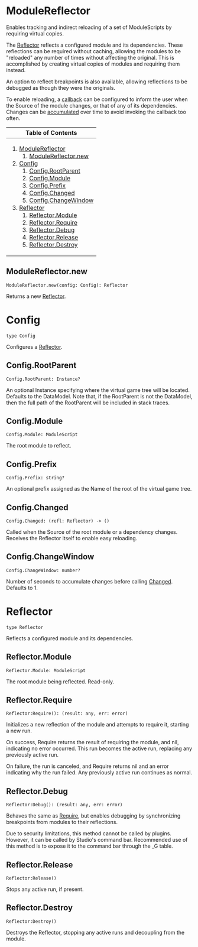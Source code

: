 # ModuleReflector
[ModuleReflector]: #modulereflector

Enables tracking and indirect reloading of a set of ModuleScripts by
requiring virtual copies.

The [Reflector][Reflector] reflects a configured module and its dependencies.
These reflections can be required without caching, allowing the modules to be
"reloaded" any number of times without affecting the original. This is
accomplished by creating virtual copies of modules and requiring them
instead.

An option to reflect breakpoints is also available, allowing reflections to
be debugged as though they were the originals.

To enable reloading, a [callback][Config.Changed] can be configured to inform
the user when the Source of the module changes, or that of any of its
dependencies. Changes can be [accumulated][Config.ChangeWindow] over time to
avoid invoking the callback too often.

<table>
<thead><tr><th>Table of Contents</th></tr></thead>
<tbody><tr><td>

1. [ModuleReflector][ModuleReflector]
	1. [ModuleReflector.new][ModuleReflector.new]
2. [Config][Config]
	1. [Config.RootParent][Config.RootParent]
	2. [Config.Module][Config.Module]
	3. [Config.Prefix][Config.Prefix]
	4. [Config.Changed][Config.Changed]
	5. [Config.ChangeWindow][Config.ChangeWindow]
3. [Reflector][Reflector]
	1. [Reflector.Module][Reflector.Module]
	2. [Reflector.Require][Reflector.Require]
	3. [Reflector.Debug][Reflector.Debug]
	4. [Reflector.Release][Reflector.Release]
	5. [Reflector.Destroy][Reflector.Destroy]

</td></tr></tbody>
</table>

## ModuleReflector.new
[ModuleReflector.new]: #modulereflectornew
```
ModuleReflector.new(config: Config): Reflector
```

Returns a new [Reflector][Reflector].

# Config
[Config]: #config
```
type Config
```

Configures a [Reflector][Reflector].

## Config.RootParent
[Config.RootParent]: #configrootparent
```
Config.RootParent: Instance?
```

An optional Instance specifying where the virtual game tree will be
located. Defaults to the DataModel. Note that, if the RootParent is not
the DataModel, then the full path of the RootParent will be included in
stack traces.

## Config.Module
[Config.Module]: #configmodule
```
Config.Module: ModuleScript
```

The root module to reflect.

## Config.Prefix
[Config.Prefix]: #configprefix
```
Config.Prefix: string?
```

An optional prefix assigned as the Name of the root of the virtual
game tree.

## Config.Changed
[Config.Changed]: #configchanged
```
Config.Changed: (refl: Reflector) -> ()
```

Called when the Source of the root module or a dependency changes.
Receives the Reflector itself to enable easy reloading.

## Config.ChangeWindow
[Config.ChangeWindow]: #configchangewindow
```
Config.ChangeWindow: number?
```

Number of seconds to accumulate changes before calling
[Changed][Config.Changed]. Defaults to 1.

# Reflector
[Reflector]: #reflector
```
type Reflector
```

Reflects a configured module and its dependencies.

## Reflector.Module
[Reflector.Module]: #reflectormodule
```
Reflector.Module: ModuleScript
```

The root module being reflected. Read-only.

## Reflector.Require
[Reflector.Require]: #reflectorrequire
```
Reflector:Require(): (result: any, err: error)
```

Initializes a new reflection of the module and attempts to require
it, starting a new run.

On success, Require returns the result of requiring the module, and nil,
indicating no error occurred. This run becomes the active run, replacing
any previously active run.

On failure, the run is canceled, and Require returns nil and an error
indicating why the run failed. Any previously active run continues as
normal.

## Reflector.Debug
[Reflector.Debug]: #reflectordebug
```
Reflector:Debug(): (result: any, err: error)
```

Behaves the same as [Require][Reflector.Require], but enables
debugging by synchronizing breakpoints from modules to their reflections.

Due to security limitations, this method cannot be called by plugins.
However, it can be called by Studio's command bar. Recommended use of
this method is to expose it to the command bar through the _G table.

## Reflector.Release
[Reflector.Release]: #reflectorrelease
```
Reflector:Release()
```

Stops any active run, if present.

## Reflector.Destroy
[Reflector.Destroy]: #reflectordestroy
```
Reflector:Destroy()
```

Destroys the Reflector, stopping any active runs and decoupling from
the module.

